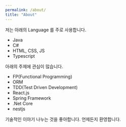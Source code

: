 ```yaml
---
permalink: /about/
title: "About"
---
```



저는 아래의 Language 를 주로 사용합니다.

- Java
- C#
- HTML, CSS, JS
- Typescript

아래의 주제에 관심이 많습니다.

- FP(Functional Programming)
- ORM
- TDD(Test Driven Development)
- React.js
- Spring Framework
- .Net Core
- nestjs

기술적인 이야기 나누는 것을 좋아합니다. 언제든지 환영합니다.
